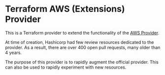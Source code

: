 # Terraform AWS (Extensions) Provider

This is a Terraform provider to extend the functionality of the [AWS Provider](https://registry.terraform.io/providers/hashicorp/aws/latest/docs).

At time of creation, Hashicorp had few review resources dedicated to the provider.
As a result, there are over 400 open pull requests, many older than 4 years.

The purpose of this provider is to rapidly augment the official provider.
This can also be used to rapidly experiment with new resources.
